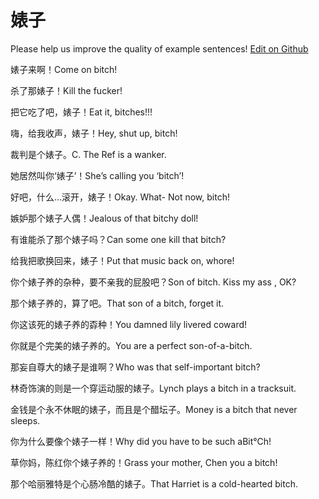 # 婊子

Please help us improve the quality of example sentences! [Edit on Github](https://github.com/jiyushe/jiyu-example-sentence-source/blob/main/chinese/biaozi.md)

<p><span class="chinese">婊子来啊！</span><span class="english">Come on bitch!</span></p>

<p><span class="chinese">杀了那婊子！</span><span class="english">Kill the fucker!</span></p>

<p><span class="chinese">把它吃了吧，婊子！</span><span class="english">Eat it, bitches!!!</span></p>

<p><span class="chinese">嗨，给我收声，婊子！</span><span class="english">Hey, shut up, bitch!</span></p>

<p><span class="chinese">裁判是个婊子。</span><span class="english">C. The Ref is a wanker.</span></p>

<p><span class="chinese">她居然叫你‘婊子’！</span><span class="english">She’s calling you ‘bitch’!</span></p>

<p><span class="chinese">好吧，什么…滚开，婊子！</span><span class="english">Okay. What- Not now, bitch!</span></p>

<p><span class="chinese">嫉妒那个婊子人偶！</span><span class="english">Jealous of that bitchy doll!</span></p>

<p><span class="chinese">有谁能杀了那个婊子吗？</span><span class="english">Can some one kill that bitch?</span></p>

<p><span class="chinese">给我把歌换回来，婊子！</span><span class="english">Put that music back on, whore!</span></p>

<p><span class="chinese">你个婊子养的杂种，要不亲我的屁股吧？</span><span class="english">Son of bitch. Kiss my ass , OK?</span></p>

<p><span class="chinese">那个婊子养的，算了吧。</span><span class="english">That son of a bitch, forget it.</span></p>

<p><span class="chinese">你这该死的婊子养的孬种！</span><span class="english">You damned lily livered coward!</span></p>

<p><span class="chinese">你就是个完美的婊子养的。</span><span class="english">You are a perfect son-of-a-bitch.</span></p>

<p><span class="chinese">那妄自尊大的婊子是谁啊？</span><span class="english">Who was that self-important bitch?</span></p>

<p><span class="chinese">林奇饰演的则是一个穿运动服的婊子。</span><span class="english">Lynch plays a bitch in a tracksuit.</span></p>

<p><span class="chinese">金钱是个永不休眠的婊子，而且是个醋坛子。</span><span class="english">Money is a bitch that never sleeps.</span></p>

<p><span class="chinese">你为什么要像个婊子一样！</span><span class="english">Why did you have to be such aBit℃h!</span></p>

<p><span class="chinese">草你妈，陈红你个婊子养的！</span><span class="english">Grass your mother, Chen you a bitch!</span></p>

<p><span class="chinese">那个哈丽雅特是个心肠冷酷的婊子。</span><span class="english">That Harriet is a cold-hearted bitch.</span></p>

